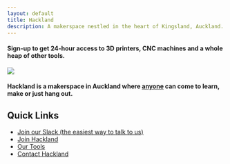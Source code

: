 ```yaml
---
layout: default
title: Hackland
description: A makerspace nestled in the heart of Kingsland, Auckland. A place where anyone can come to learn, make or just hang out
---
```


<h4 class="tagline">
  Sign-up to get 24-hour access to 3D printers, CNC machines and a whole heap of other tools.
</h4>

![](/public/images/intro-bg.jpg)

<h4 class="tagline">
  Hackland is a makerspace in Auckland where <span style="text-decoration:underline;">anyone</span> can come to learn, make or just hang out.
</h4>

## Quick Links

+ [Join our Slack (the easiest way to talk to us)](https://join.slack.com/t/hakland/shared_invite/zt-jrrkrdoi-it~AwREvT_ExamWwextFGw)
+ [Join Hackland](/join/)
+ [Our Tools](/tools/)
+ [Contact Hackland](/contact/)
